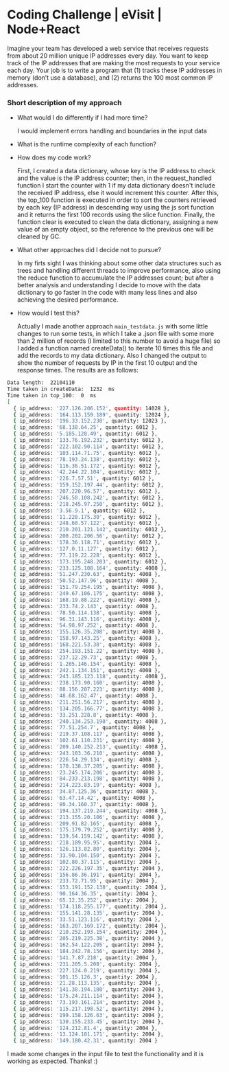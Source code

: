 # Coding Challenge | eVisit | Node+React

Imagine your team has developed a web service that receives requests from about 20 million unique IP addresses every day. You want to keep track of the IP addresses that are making the most requests to your service each day. Your job is to write a program that (1) tracks these IP addresses in memory (don’t use a database), and (2) returns the 100 most common IP addresses.

### Short description of my approach

- What would I do differently if I had more time?
  <p>I would implement errors handling and boundaries in the input data</p>

- What is the runtime complexity of each function?

- How does my code work?
  <p>First, I created a data dictionary, whose key is the IP address to check and the value is the IP address counter; then, in the request_handled function I start the counter with 1 if my data dictionary doesn't include the received IP address, else it would increment this counter. After this, the top_100 function is executed in order to sort the counters retrieved by each key (IP address) in descending way using the js sort function and it returns the first 100 records using the slice function. Finally, the function clear is executed to clean the data dictionary, assigning a new value of an empty object, so the reference to the previous one will be cleaned by GC.</p>

- What other approaches did I decide not to pursue?
  <p>In my firts sight I was thinking about some other data structures such as trees and handling different threads to improve performance, also using the reduce function to accumulate the IP addresses count; but after a better analysis and understanding I decide to move with the data dictionary to go faster in the code with many less lines and also achieving the desired performance.</p>

- How would I test this?
  <p>Actually I made another approach <code>main_testdata.js</code> with some little changes to run some tests, in which I take a .json file with some more than 2 million of records (I limited to this number to avoid a huge file) so I added a function named createData() to iterate 10 times this file and add the records to my data dictionary. Also I changed the output to show the number of requests by IP in the first 10 output and the response times. The results are as follows:</p>

```sh
Data length:  22104110
Time taken in createData:  1232  ms
Time taken in top_100:  0  ms
[
  { ip_address: '227.126.206.152', quantity: 14028 },
  { ip_address: '164.113.159.189', quantity: 12024 },
  { ip_address: '196.33.152.230', quantity: 12023 },
  { ip_address: '68.138.64.25', quantity: 6012 },
  { ip_address: '5.185.128.49', quantity: 6012 },
  { ip_address: '133.76.192.232', quantity: 6012 },
  { ip_address: '222.102.90.114', quantity: 6012 },
  { ip_address: '103.114.71.75', quantity: 6012 },
  { ip_address: '78.193.24.138', quantity: 6012 },
  { ip_address: '116.36.51.172', quantity: 6012 },
  { ip_address: '42.244.22.104', quantity: 6012 },
  { ip_address: '226.7.57.51', quantity: 6012 },
  { ip_address: '159.152.197.44', quantity: 6012 },
  { ip_address: '207.220.96.57', quantity: 6012 },
  { ip_address: '246.50.108.242', quantity: 6012 },
  { ip_address: '218.245.97.250', quantity: 6012 },
  { ip_address: '3.56.9.1', quantity: 6012 },
  { ip_address: '11.228.175.30', quantity: 6012 },
  { ip_address: '248.60.57.122', quantity: 6012 },
  { ip_address: '210.201.121.142', quantity: 6012 },
  { ip_address: '200.202.206.56', quantity: 6012 },
  { ip_address: '178.36.118.71', quantity: 6012 },
  { ip_address: '127.0.11.127', quantity: 6012 },
  { ip_address: '77.119.22.228', quantity: 6012 },
  { ip_address: '173.195.248.203', quantity: 6012 },
  { ip_address: '233.125.108.164', quantity: 4008 },
  { ip_address: '51.247.230.63', quantity: 4008 },
  { ip_address: '50.52.147.96', quantity: 4008 },
  { ip_address: '151.79.254.195', quantity: 4008 },
  { ip_address: '249.67.106.175', quantity: 4008 },
  { ip_address: '168.19.88.222', quantity: 4008 },
  { ip_address: '233.74.2.143', quantity: 4008 },
  { ip_address: '78.50.114.138', quantity: 4008 },
  { ip_address: '96.31.143.116', quantity: 4008 },
  { ip_address: '54.98.97.252', quantity: 4008 },
  { ip_address: '155.126.35.208', quantity: 4008 },
  { ip_address: '158.97.143.25', quantity: 4008 },
  { ip_address: '168.221.53.38', quantity: 4008 },
  { ip_address: '254.193.151.22', quantity: 4008 },
  { ip_address: '237.12.29.73', quantity: 4008 },
  { ip_address: '1.205.146.154', quantity: 4008 },
  { ip_address: '242.1.134.151', quantity: 4008 },
  { ip_address: '243.185.123.118', quantity: 4008 },
  { ip_address: '238.173.90.160', quantity: 4008 },
  { ip_address: '88.156.207.223', quantity: 4008 },
  { ip_address: '48.68.162.47', quantity: 4008 },
  { ip_address: '211.251.56.217', quantity: 4008 },
  { ip_address: '134.205.166.77', quantity: 4008 },
  { ip_address: '33.251.228.8', quantity: 4008 },
  { ip_address: '240.134.253.190', quantity: 4008 },
  { ip_address: '77.51.254.7', quantity: 4008 },
  { ip_address: '219.37.108.117', quantity: 4008 },
  { ip_address: '102.61.110.231', quantity: 4008 },
  { ip_address: '209.140.252.213', quantity: 4008 },
  { ip_address: '243.103.36.210', quantity: 4008 },
  { ip_address: '226.54.29.134', quantity: 4008 },
  { ip_address: '170.138.37.205', quantity: 4008 },
  { ip_address: '23.245.174.206', quantity: 4008 },
  { ip_address: '84.233.213.198', quantity: 4008 },
  { ip_address: '214.223.83.19', quantity: 4008 },
  { ip_address: '34.87.125.36', quantity: 4008 },
  { ip_address: '63.47.14.42', quantity: 4008 },
  { ip_address: '80.34.160.37', quantity: 4008 },
  { ip_address: '194.137.219.244', quantity: 4008 },
  { ip_address: '213.155.20.106', quantity: 4008 },
  { ip_address: '209.91.82.165', quantity: 4008 },
  { ip_address: '175.179.79.252', quantity: 4008 },
  { ip_address: '139.54.159.142', quantity: 4008 },
  { ip_address: '218.189.95.95', quantity: 2004 },
  { ip_address: '126.113.82.80', quantity: 2004 },
  { ip_address: '33.90.104.150', quantity: 2004 },
  { ip_address: '102.80.37.115', quantity: 2004 },
  { ip_address: '222.226.197.35', quantity: 2004 },
  { ip_address: '156.86.36.191', quantity: 2004 },
  { ip_address: '233.72.71.95', quantity: 2004 },
  { ip_address: '153.191.152.138', quantity: 2004 },
  { ip_address: '90.164.36.35', quantity: 2004 },
  { ip_address: '65.12.35.252', quantity: 2004 },
  { ip_address: '174.118.255.177', quantity: 2004 },
  { ip_address: '155.141.28.135', quantity: 2004 },
  { ip_address: '33.51.123.116', quantity: 2004 },
  { ip_address: '163.207.169.172', quantity: 2004 },
  { ip_address: '210.252.193.154', quantity: 2004 },
  { ip_address: '205.219.225.38', quantity: 2004 },
  { ip_address: '162.54.122.205', quantity: 2004 },
  { ip_address: '184.242.78.156', quantity: 2004 },
  { ip_address: '141.7.87.218', quantity: 2004 },
  { ip_address: '231.205.5.208', quantity: 2004 },
  { ip_address: '227.124.0.219', quantity: 2004 },
  { ip_address: '101.15.126.3', quantity: 2004 },
  { ip_address: '21.28.113.135', quantity: 2004 },
  { ip_address: '141.38.194.180', quantity: 2004 },
  { ip_address: '175.24.211.114', quantity: 2004 },
  { ip_address: '73.193.161.214', quantity: 2004 },
  { ip_address: '115.217.198.52', quantity: 2004 },
  { ip_address: '199.158.126.63', quantity: 2004 },
  { ip_address: '130.155.233.45', quantity: 2004 },
  { ip_address: '124.212.81.4', quantity: 2004 },
  { ip_address: '13.124.101.171', quantity: 2004 },
  { ip_address: '149.180.42.31', quantity: 2004 }
```

I made some changes in the input file to test the functionality and it is working as expected. Thanks! :)
